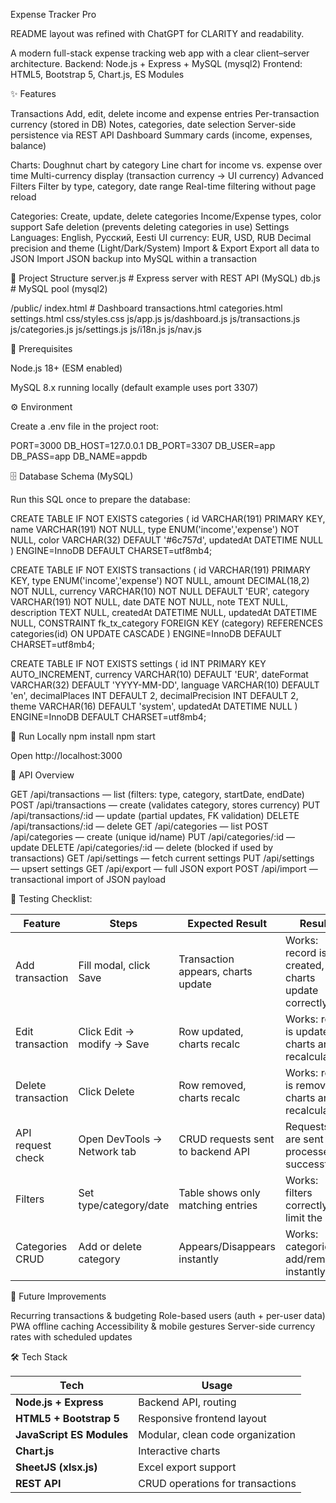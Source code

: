 Expense Tracker Pro

README layout was refined with ChatGPT for CLARITY and readability.

A modern full-stack expense tracking web app with a clear client–server architecture.
Backend: Node.js + Express + MySQL (mysql2)
Frontend: HTML5, Bootstrap 5, Chart.js, ES Modules

✨ Features

Transactions
Add, edit, delete income and expense entries
Per-transaction currency (stored in DB)
Notes, categories, date selection
Server-side persistence via REST API
Dashboard
Summary cards (income, expenses, balance)

Charts:
Doughnut chart by category
Line chart for income vs. expense over time
Multi-currency display (transaction currency → UI currency)
Advanced Filters
Filter by type, category, date range
Real-time filtering without page reload

Categories:
Create, update, delete categories
Income/Expense types, color support
Safe deletion (prevents deleting categories in use)
Settings
Languages: English, Русский, Eesti
UI currency: EUR, USD, RUB
Decimal precision and theme (Light/Dark/System)
Import & Export
Export all data to JSON
Import JSON backup into MySQL within a transaction

📂 Project Structure
server.js            # Express server with REST API (MySQL)
db.js                # MySQL pool (mysql2)

/public/
  index.html         # Dashboard
  transactions.html
  categories.html
  settings.html
  css/styles.css
  js/app.js
  js/dashboard.js
  js/transactions.js
  js/categories.js
  js/settings.js
  js/i18n.js
  js/nav.js

🧰 Prerequisites

Node.js 18+ (ESM enabled)

MySQL 8.x running locally (default example uses port 3307)

⚙️ Environment

Create a .env file in the project root:

PORT=3000
DB_HOST=127.0.0.1
DB_PORT=3307
DB_USER=app
DB_PASS=app
DB_NAME=appdb

🗄️ Database Schema (MySQL)

Run this SQL once to prepare the database:

CREATE TABLE IF NOT EXISTS categories (
  id        VARCHAR(191) PRIMARY KEY,
  name      VARCHAR(191) NOT NULL,
  type      ENUM('income','expense') NOT NULL,
  color     VARCHAR(32) DEFAULT '#6c757d',
  updatedAt DATETIME NULL
) ENGINE=InnoDB DEFAULT CHARSET=utf8mb4;

CREATE TABLE IF NOT EXISTS transactions (
  id          VARCHAR(191) PRIMARY KEY,
  type        ENUM('income','expense') NOT NULL,
  amount      DECIMAL(18,2) NOT NULL,
  currency    VARCHAR(10) NOT NULL DEFAULT 'EUR',
  category    VARCHAR(191) NOT NULL,
  date        DATE NOT NULL,
  note        TEXT NULL,
  description TEXT NULL,
  createdAt   DATETIME NULL,
  updatedAt   DATETIME NULL,
  CONSTRAINT fk_tx_category
    FOREIGN KEY (category) REFERENCES categories(id)
    ON UPDATE CASCADE
) ENGINE=InnoDB DEFAULT CHARSET=utf8mb4;

CREATE TABLE IF NOT EXISTS settings (
  id               INT PRIMARY KEY AUTO_INCREMENT,
  currency         VARCHAR(10) DEFAULT 'EUR',
  dateFormat       VARCHAR(32) DEFAULT 'YYYY-MM-DD',
  language         VARCHAR(10) DEFAULT 'en',
  decimalPlaces    INT DEFAULT 2,
  decimalPrecision INT DEFAULT 2,
  theme            VARCHAR(16) DEFAULT 'system',
  updatedAt        DATETIME NULL
) ENGINE=InnoDB DEFAULT CHARSET=utf8mb4;

🚀 Run Locally
npm install
npm start

Open http://localhost:3000

🔌 API Overview

GET /api/transactions — list (filters: type, category, startDate, endDate)
POST /api/transactions — create (validates category, stores currency)
PUT /api/transactions/:id — update (partial updates, FK validation)
DELETE /api/transactions/:id — delete
GET /api/categories — list
POST /api/categories — create (unique id/name)
PUT /api/categories/:id — update
DELETE /api/categories/:id — delete (blocked if used by transactions)
GET /api/settings — fetch current settings
PUT /api/settings — upsert settings
GET /api/export — full JSON export
POST /api/import — transactional import of JSON payload

🧪 Testing Checklist:

| Feature            | Steps                       | Expected Result                    | Result                              |
| ------------------ | --------------------------- | ---------------------------------- | ----------------------------------- |
| Add transaction    | Fill modal, click Save      | Transaction appears, charts update | Works: record is created, charts update correctly |
| Edit transaction   | Click Edit → modify → Save  | Row updated, charts recalc         | Works: row is updated, charts are recalculated |
| Delete transaction | Click Delete                | Row removed, charts recalc         | Works: row is removed, charts are recalculated |
| API request check  | Open DevTools → Network tab | CRUD requests sent to backend API  | Requests are sent and processed successfully |
| Filters            | Set type/category/date      | Table shows only matching entries  | Works: filters correctly limit the list |
| Categories CRUD    | Add or delete category      | Appears/Disappears instantly       | Works: categories add/remove instantly |

🔮 Future Improvements

Recurring transactions & budgeting
Role-based users (auth + per-user data)
PWA offline caching
Accessibility & mobile gestures
Server-side currency rates with scheduled updates

🛠 Tech Stack

| Tech                      | Usage                            |
| ------------------------- | -------------------------------- |
| **Node.js + Express**     | Backend API, routing             |
| **HTML5 + Bootstrap 5**   | Responsive frontend layout       |
| **JavaScript ES Modules** | Modular, clean code organization |
| **Chart.js**              | Interactive charts               |
| **SheetJS (xlsx.js)**     | Excel export support             |
| **REST API**              | CRUD operations for transactions |
